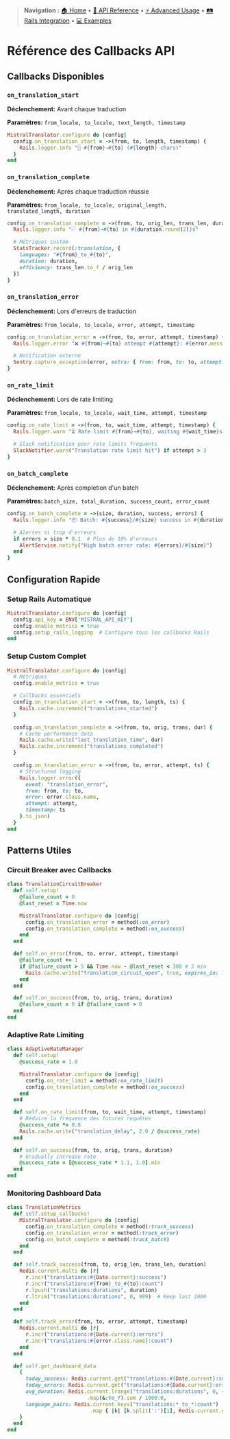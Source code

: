 > **Navigation :** [🏠 Home](README.md) • [📖 API Reference](api-reference/) • [⚡ Advanced Usage](advanced-usage/) • [🛤️ Rails Integration](rails-integration/) • [💻 Examples](../examples/)

# Référence des Callbacks API

## Callbacks Disponibles

### `on_translation_start`

**Déclenchement:** Avant chaque traduction

**Paramètres:** `from_locale, to_locale, text_length, timestamp`

```ruby
MistralTranslator.configure do |config|
  config.on_translation_start = ->(from, to, length, timestamp) {
    Rails.logger.info "🚀 #{from}→#{to} (#{length} chars)"
  }
end
```

### `on_translation_complete`

**Déclenchement:** Après chaque traduction réussie

**Paramètres:** `from_locale, to_locale, original_length, translated_length, duration`

```ruby
config.on_translation_complete = ->(from, to, orig_len, trans_len, duration) {
  Rails.logger.info "✅ #{from}→#{to} in #{duration.round(2)}s"

  # Métriques custom
  StatsTracker.record(:translation, {
    languages: "#{from}_to_#{to}",
    duration: duration,
    efficiency: trans_len.to_f / orig_len
  })
}
```

### `on_translation_error`

**Déclenchement:** Lors d'erreurs de traduction

**Paramètres:** `from_locale, to_locale, error, attempt, timestamp`

```ruby
config.on_translation_error = ->(from, to, error, attempt, timestamp) {
  Rails.logger.error "❌ #{from}→#{to} attempt #{attempt}: #{error.message}"

  # Notification externe
  Sentry.capture_exception(error, extra: { from: from, to: to, attempt: attempt })
}
```

### `on_rate_limit`

**Déclenchement:** Lors de rate limiting

**Paramètres:** `from_locale, to_locale, wait_time, attempt, timestamp`

```ruby
config.on_rate_limit = ->(from, to, wait_time, attempt, timestamp) {
  Rails.logger.warn "⏳ Rate limit #{from}→#{to}, waiting #{wait_time}s (attempt #{attempt})"

  # Slack notification pour rate limits fréquents
  SlackNotifier.warn("Translation rate limit hit") if attempt > 3
}
```

### `on_batch_complete`

**Déclenchement:** Après completion d'un batch

**Paramètres:** `batch_size, total_duration, success_count, error_count`

```ruby
config.on_batch_complete = ->(size, duration, success, errors) {
  Rails.logger.info "📦 Batch: #{success}/#{size} success in #{duration.round(2)}s"

  # Alertes si trop d'erreurs
  if errors > size * 0.1  # Plus de 10% d'erreurs
    AlertService.notify("High batch error rate: #{errors}/#{size}")
  end
}
```

## Configuration Rapide

### Setup Rails Automatique

```ruby
MistralTranslator.configure do |config|
  config.api_key = ENV['MISTRAL_API_KEY']
  config.enable_metrics = true
  config.setup_rails_logging  # Configure tous les callbacks Rails
end
```

### Setup Custom Complet

```ruby
MistralTranslator.configure do |config|
  # Métriques
  config.enable_metrics = true

  # Callbacks essentiels
  config.on_translation_start = ->(from, to, length, ts) {
    Rails.cache.increment("translations_started")
  }

  config.on_translation_complete = ->(from, to, orig, trans, dur) {
    # Cache performance data
    Rails.cache.write("last_translation_time", dur)
    Rails.cache.increment("translations_completed")
  }

  config.on_translation_error = ->(from, to, error, attempt, ts) {
    # Structured logging
    Rails.logger.error({
      event: "translation_error",
      from: from, to: to,
      error: error.class.name,
      attempt: attempt,
      timestamp: ts
    }.to_json)
  }
end
```

## Patterns Utiles

### Circuit Breaker avec Callbacks

```ruby
class TranslationCircuitBreaker
  def self.setup!
    @failure_count = 0
    @last_reset = Time.now

    MistralTranslator.configure do |config|
      config.on_translation_error = method(:on_error)
      config.on_translation_complete = method(:on_success)
    end
  end

  def self.on_error(from, to, error, attempt, timestamp)
    @failure_count += 1
    if @failure_count > 5 && Time.now - @last_reset < 300 # 5 min
      Rails.cache.write("translation_circuit_open", true, expires_in: 10.minutes)
    end
  end

  def self.on_success(from, to, orig, trans, duration)
    @failure_count = 0 if @failure_count > 0
  end
end
```

### Adaptive Rate Limiting

```ruby
class AdaptiveRateManager
  def self.setup!
    @success_rate = 1.0

    MistralTranslator.configure do |config|
      config.on_rate_limit = method(:on_rate_limit)
      config.on_translation_complete = method(:on_success)
    end
  end

  def self.on_rate_limit(from, to, wait_time, attempt, timestamp)
    # Réduire la fréquence des futures requêtes
    @success_rate *= 0.8
    Rails.cache.write("translation_delay", 2.0 / @success_rate)
  end

  def self.on_success(from, to, orig, trans, duration)
    # Gradually increase rate
    @success_rate = [@success_rate * 1.1, 1.0].min
  end
end
```

### Monitoring Dashboard Data

```ruby
class TranslationMetrics
  def self.setup_callbacks!
    MistralTranslator.configure do |config|
      config.on_translation_complete = method(:track_success)
      config.on_translation_error = method(:track_error)
      config.on_batch_complete = method(:track_batch)
    end
  end

  def self.track_success(from, to, orig_len, trans_len, duration)
    Redis.current.multi do |r|
      r.incr("translations:#{Date.current}:success")
      r.incr("translations:#{from}_to_#{to}:count")
      r.lpush("translations:durations", duration)
      r.ltrim("translations:durations", 0, 999)  # Keep last 1000
    end
  end

  def self.track_error(from, to, error, attempt, timestamp)
    Redis.current.multi do |r|
      r.incr("translations:#{Date.current}:errors")
      r.incr("translations:#{error.class.name}:count")
    end
  end

  def self.get_dashboard_data
    {
      today_success: Redis.current.get("translations:#{Date.current}:success").to_i,
      today_errors: Redis.current.get("translations:#{Date.current}:errors").to_i,
      avg_duration: Redis.current.lrange("translations:durations", 0, -1)
                          .map(&:to_f).sum / 1000.0,
      language_pairs: Redis.current.keys("translations:*_to_*:count")
                           .map { |k| [k.split(':')[1], Redis.current.get(k).to_i] }
    }
  end
end
```
